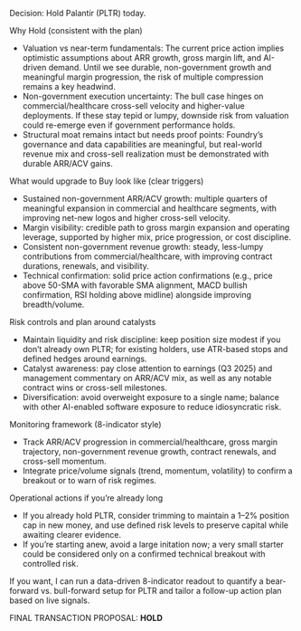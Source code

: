 Decision: Hold Palantir (PLTR) today.

Why Hold (consistent with the plan)
- Valuation vs near-term fundamentals: The current price action implies optimistic assumptions about ARR growth, gross margin lift, and AI-driven demand. Until we see durable, non-government growth and meaningful margin progression, the risk of multiple compression remains a key headwind.
- Non-government execution uncertainty: The bull case hinges on commercial/healthcare cross-sell velocity and higher-value deployments. If these stay tepid or lumpy, downside risk from valuation could re-emerge even if government performance holds.
- Structural moat remains intact but needs proof points: Foundry’s governance and data capabilities are meaningful, but real-world revenue mix and cross-sell realization must be demonstrated with durable ARR/ACV gains.

What would upgrade to Buy look like (clear triggers)
- Sustained non-government ARR/ACV growth: multiple quarters of meaningful expansion in commercial and healthcare segments, with improving net-new logos and higher cross-sell velocity.
- Margin visibility: credible path to gross margin expansion and operating leverage, supported by higher mix, price progression, or cost discipline.
- Consistent non-government revenue growth: steady, less-lumpy contributions from commercial/healthcare, with improving contract durations, renewals, and visibility.
- Technical confirmation: solid price action confirmations (e.g., price above 50-SMA with favorable SMA alignment, MACD bullish confirmation, RSI holding above midline) alongside improving breadth/volume.

Risk controls and plan around catalysts
- Maintain liquidity and risk discipline: keep position size modest if you don’t already own PLTR; for existing holders, use ATR-based stops and defined hedges around earnings.
- Catalyst awareness: pay close attention to earnings (Q3 2025) and management commentary on ARR/ACV mix, as well as any notable contract wins or cross-sell milestones.
- Diversification: avoid overweight exposure to a single name; balance with other AI-enabled software exposure to reduce idiosyncratic risk.

Monitoring framework (8-indicator style)
- Track ARR/ACV progression in commercial/healthcare, gross margin trajectory, non-government revenue growth, contract renewals, and cross-sell momentum.
- Integrate price/volume signals (trend, momentum, volatility) to confirm a breakout or to warn of risk regimes.

Operational actions if you’re already long
- If you already hold PLTR, consider trimming to maintain a 1–2% position cap in new money, and use defined risk levels to preserve capital while awaiting clearer evidence.
- If you’re starting anew, avoid a large initation now; a very small starter could be considered only on a confirmed technical breakout with controlled risk.

If you want, I can run a data-driven 8-indicator readout to quantify a bear-forward vs. bull-forward setup for PLTR and tailor a follow-up action plan based on live signals.

FINAL TRANSACTION PROPOSAL: **HOLD**